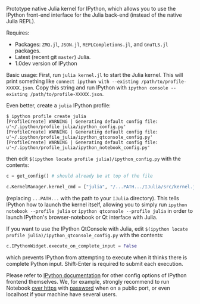 Prototype native Julia kernel for IPython, which allows you to use the IPython
front-end interface for the Julia back-end (instead of the native Julia REPL).

Requires:
* Packages: `ZMQ.jl`, `JSON.jl`, `REPLCompletions.jl`, and `GnuTLS.jl` packages.
* Latest (recent git `master`) Julia.
* 1.0dev version of IPython

Basic usage: First, run `julia kernel.jl` to start the Julia kernel.  This will print something like `connect ipython with --existing /path/to/profile-XXXXX.json`.   Copy this string and run IPython with `ipython console --existing /path/to/profile-XXXXX.json`.

Even better, create a `julia` IPython profile:
```
$ ipython profile create julia
[ProfileCreate] WARNING | Generating default config file: u'~/.ipython/profile_julia/ipython_config.py'
[ProfileCreate] WARNING | Generating default config file: u'~/.ipython/profile_julia/ipython_qtconsole_config.py'
[ProfileCreate] WARNING | Generating default config file: u'~/.ipython/profile_julia/ipython_notebook_config.py'
```

then edit `$(ipython locate profile julia)/ipython_config.py` with the contents:
```python
c = get_config() # should already be at top of the file

c.KernelManager.kernel_cmd = ["julia", "/...PATH.../IJulia/src/kernel.jl", "{connection_file}"]
```
(replacing `...PATH...` with the path to your `IJulia` directory).
This tells IPython how to launch the kernel itself, allowing you to simply run `ipython notebook --profile julia` or `ipython qtconsole --profile julia` in order to launch IPython's browser-notebook or Qt interface with Julia.

If you want to use the IPython QtConsole with Julia, edit `$(ipython locate profile julia)/ipython_qtconsole_config.py` with the contents:
```python
c.IPythonWidget.execute_on_complete_input = False
```

which prevents IPython from attempting to execute when it thinks there is complete Python input.
Shift-Enter is required to submit each execution.

Please refer to [IPython documentation](http://ipython.org/documentation.html) for other config options of IPython frontend themselves.
We, for example, strongly recommend to run Notebook [over https][1] with [password][2] when on a public port, or even localhost if your machine have several users.

[1]: http://ipython.org/ipython-doc/stable/interactive/htmlnotebook.html#quick-howto-running-a-public-notebook-server]
[2]: http://ipython.org/ipython-doc/stable/interactive/htmlnotebook.html#security
